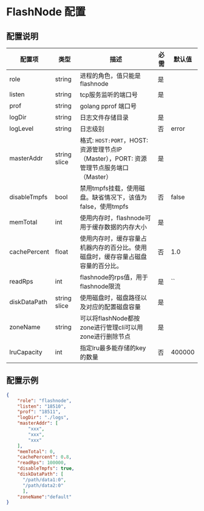 # FlashNode 配置
## 配置说明

| 配置项       | 类型         | 描述                                                         | 必需 | 默认值 |
| ------------ | ------------ | ------------------------------------------------------------ | ---- | ------ |
| role         | string       | 进程的角色，值只能是 flashnode                               | 是   |        |
| listen       | string       | tcp服务监听的端口号                                          | 是   |        |
| prof         | string       | golang pprof 端口号                                          |      |        |
| logDir       | string       | 日志文件存储目录                                             | 是   |        |
| logLevel     | string       | 日志级别                                                     | 否   | error  |
| masterAddr   | string slice | 格式: `HOST:PORT`，HOST: 资源管理节点IP（Master），PORT: 资源管理节点服务端口（Master） | 是   |        |
| disableTmpfs | bool         | 禁用tmpfs挂载，使用磁盘。缺省情况下，该值为false，使用tmpfs  | 否   | false  |
| memTotal     | int          | 使用内存时，flashnode可用于缓存数据的内存大小                | 是   |        |
| cachePercent | float        | 使用内存时，缓存容量占机器内存的百分比。使用磁盘时，缓存容量占磁盘容量的百分比。 | 否   | 1.0    |
| readRps      | int          | flashnode的rps值，用于flashnode限流                          | 是   | ``     |
| diskDataPath | string slice | 使用磁盘时，磁盘路径以及对应的配置磁盘容量                   | 是   |        |
| zoneName     | string       | 可以将flashNode都按zone进行管理cli可以用zone进行删除节点     | 是   |        |
| lruCapacity  | int          | 指定lru最多能存储的key的数量                                 | 否   | 400000 |

## 配置示例

``` json
{
    "role": "flashnode",
    "listen": "18510",
    "prof": "18511",
    "logDir": "./logs",
    "masterAddr": [
        "xxx",
        "xxx",
        "xxx"
    ],
    "memTotal": 0,
    "cachePercent": 0.8,
    "readRps": 100000,
    "disableTmpfs": true,
    "diskDataPath": [
      "/path/data1:0",
      "/path/data2:0"
      ],
    "zoneName":"default"
}
```